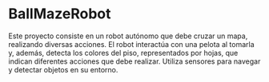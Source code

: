 # BallMazeRobot
Este proyecto consiste en un robot autónomo que debe cruzar un mapa, realizando diversas acciones. El robot interactúa con una pelota al tomarla y, además, detecta los colores del piso, representados por hojas, que indican diferentes acciones que debe realizar. Utiliza sensores para navegar y detectar objetos en su entorno.
